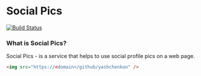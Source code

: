 # Social Pics

[![Build Status](https://travis-ci.org/YashchenkoN/socialpics.svg?branch=master)](https://travis-ci.org/YashchenkoN/socialpics)

### What is Social Pics?

Social Pics - is a service that helps to use social profile pics on a web page.

```html
<img src="https://<domain>/github/yashchenkon" />
```